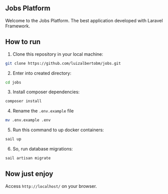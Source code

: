 ## Jobs Platform
Welcome to the Jobs Platform. The best application developed with Laravel Framework.

## How to run
1. Clone this repository in your local machine:
```bash
git clone https://github.com/luizalbertobm/jobs.git
```
2. Enter into created directory:
```bash
cd jobs
```
3. Install composer dependencies:
```bash
composer install
```
4. Rename the `.env.example` file
```bash
mv .env.example .env
```
5. Run this command to up docker containers:
```bash
sail up
```
6. So, run database migrations:
```bash
sail artisan migrate
```
## Now just enjoy
Access `http://localhost/` on your browser.
